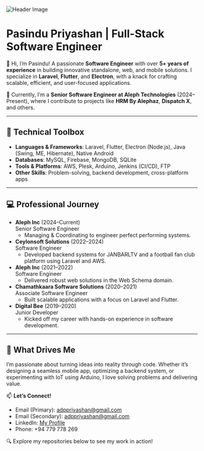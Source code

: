 ![Header Image](https://aries.lk/public/assets/images/git-header.png)

# Pasindu Priyashan | Full-Stack Software Engineer

👋 Hi, I’m Pasindu! A passionate **Software Engineer** with over **5+ years of experience** in building innovative standalone, web, and mobile solutions. I specialize in **Laravel**, **Flutter**, and **Electron**, with a knack for crafting scalable, efficient, and user-focused applications.

💼 Currently, I’m a **Senior Software Engineer at Aleph Technologies** (2024–Present), where I contribute to projects like **HRM By Alephaz**, **Dispatch X**, and others.

---

## 🔧 Technical Toolbox
- **Languages & Frameworks**: Laravel, Flutter, Electron (Node.js), Java (Swing, ME, Hibernate), Native Android
- **Databases**: MySQL, Firebase, MongoDB, SQLite
- **Tools & Platforms**: AWS, Plesk, Arduino, Jenkins (CI/CD), FTP
- **Other Skills**: Problem-solving, backend development, cross-platform apps

---

## 💻 Professional Journey
- **Aleph Inc** (2024–Current)  
  Senior Software Engineer  
  - Managing & Coordinating to engineer perfect performing systems.
- **Ceylonsoft Solutions** (2022–2024)  
  Software Engineer  
  - Developed backend systems for JANBARLTV and a football fan club platform using Laravel and AWS.
- **Aleph Inc** (2021–2022)  
  Software Engineer  
  - Delivered robust web solutions in the Web Schema domain.
- **Chamathkaara Software Solutions** (2020–2021)  
  Associate Software Engineer  
  - Built scalable applications with a focus on Laravel and Flutter.
- **Digital Bee** (2019–2020)  
  Junior Developer  
  - Kicked off my career with hands-on experience in software development.

---

## 🌟 What Drives Me
I’m passionate about turning ideas into reality through code. Whether it’s designing a seamless mobile app, optimizing a backend system, or experimenting with IoT using Arduino, I love solving problems and delivering value.

📫 **Let’s Connect!**  
- Email (Primary): [adppriyashan@gmail.com](mailto:adppriyashan@icloud.com)
- Email (Secondary): [adppriyashan@gmail.com](mailto:adpasindupriyashan@gmail.com)  
- LinkedIn: [My Profile](https://linkedin.com/in/pasindu-priyashan-087b61110)  
- Phone: +94 779 778 269  

🔍 Explore my repositories below to see my work in action!
